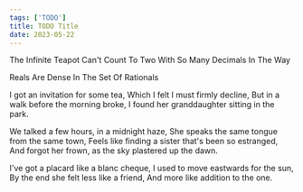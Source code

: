 ```yaml
---
tags: ['TODO']
title: TODO Title
date: 2023-05-22
---
```


The Infinite Teapot Can't Count To Two With So Many Decimals In The Way

Reals Are Dense In The Set Of Rationals

I got an invitation for some tea,
Which I felt I must firmly decline,
But in a walk before the morning broke,
I found her granddaughter sitting in the park.

We talked a few hours, in a midnight haze,
She speaks the same tongue from the same town,
Feels like finding a sister that's been so estranged,
And forgot her frown, as the sky plastered up the dawn.

I've got a placard like a blanc cheque,
I used to move eastwards for the sun,
By the end she felt less like a friend,
And more like addition to the one.

